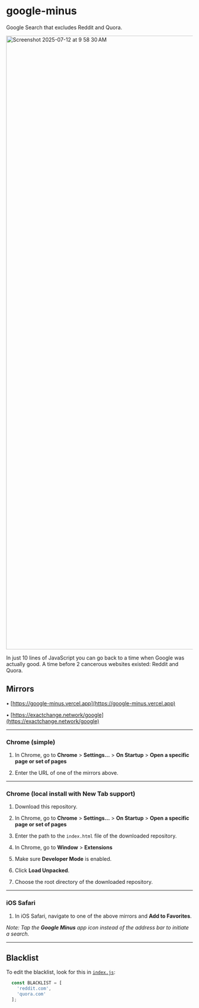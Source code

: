 # google-minus
Google Search that excludes Reddit and Quora.

<img width="3024" height="1654" alt="Screenshot 2025-07-12 at 9 58 30 AM" src="https://github.com/user-attachments/assets/3b0029fc-338e-4c71-b3d6-8014f7309b66" />

In just 10 lines of JavaScript you can go back to a time when Google was actually good. A time before 2 cancerous websites existed: Reddit and Quora.

## Mirrors

• [https://google-minus.vercel.app](https://google-minus.vercel.app)

• [https://exactchange.network/google](https://exactchange.network/google)

-----

### Chrome (simple)

1. In Chrome, go to **Chrome** > **Settings...** > **On Startup** > **Open a specific page or set of pages**

2. Enter the URL of one of the mirrors above.

-----

### Chrome (local install with **New Tab** support)

1. Download this repository.

2. In Chrome, go to **Chrome** > **Settings...** > **On Startup** > **Open a specific page or set of pages**

3. Enter the path to the `index.html` file of the downloaded repository.

4. In Chrome, go to **Window** > **Extensions**

5. Make sure **Developer Mode** is enabled. 

6. Click **Load Unpacked**. 

7. Choose the root directory of the downloaded repository.

-----

### iOS Safari

1. In iOS Safari, navigate to one of the above mirrors and **Add to Favorites**.

_Note: Tap the **Google Minus** app icon instead of the address bar to initiate a search._

-----

## Blacklist 

To edit the blacklist, look for this in [`index.js`](https://github.com/bennyschmidt/google-minus/blob/master/index.js):

```javascript
  const BLACKLIST = [
    'reddit.com',
    'quora.com'
  ];
```
